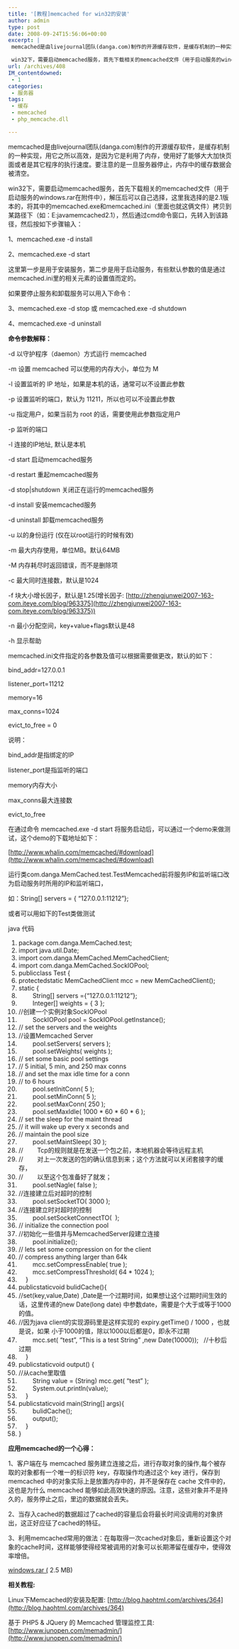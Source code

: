 ```yaml
---
title: '[教程]memcached for win32的安装'
author: admin
type: post
date: 2008-09-24T15:56:06+00:00
excerpt: |
 memcached是由livejournal团队(danga.com)制作的开源缓存软件，是缓存机制的一种实现，用它之所以高效，是因为它是利用了内存，使用好了能够大大加快页面或者是其它程序的执行速度。要注意的是一旦服务器停止，内存中的缓存数据会被清空。

 win32下，需要启动memcached服务，首先下载相关的memcached文件（用于启动服务的windows.rar在附件中），解压后可以自己选择，这里我选择的是2.1版本的，将其中的memcached.exe和memcached.ini（里面也就这俩文件）拷贝到某路径下（如：E:\java\memcached2.1），然后通过cmd命令窗口，先转入到该路径，然后按如下步骤输入：
url: /archives/408
IM_contentdowned:
 - 1
categories:
 - 服务器
tags:
 - 缓存
 - memcached
 - php_memcache.dll

---
```


memcached是由livejournal团队(danga.com)制作的开源缓存软件，是缓存机制的一种实现，用它之所以高效，是因为它是利用了内存，使用好了能够大大加快页面或者是其它程序的执行速度。要注意的是一旦服务器停止，内存中的缓存数据会被清空。


win32下，需要启动memcached服务，首先下载相关的memcached文件（用于启动服务的windows.rar在附件中），解压后可以自己选择，这里我选择的是2.1版本的，将其中的memcached.exe和memcached.ini（里面也就这俩文件）拷贝到某路径下（如：E:javamemcached2.1），然后通过cmd命令窗口，先转入到该路径，然后按如下步骤输入：

1、memcached.exe -d install

2、memcached.exe -d start

这里第一步是用于安装服务，第二步是用于启动服务，有些默认参数的值是通过memcached.ini里的相关元素的设置值而定的。

如果要停止服务和卸载服务可以用入下命令：


3、memcached.exe -d stop 或 memcached.exe -d shutdown

4、memcached.exe -d uninstall

**命令参数解释：**

 -d 以守护程序（daemon）方式运行 memcached


 -m 设置 memcached 可以使用的内存大小，单位为 M


 -l 设置监听的 IP 地址，如果是本机的话，通常可以不设置此参数


 -p 设置监听的端口，默认为 11211，所以也可以不设置此参数


 -u 指定用户，如果当前为 root 的话，需要使用此参数指定用户

 -p 监听的端口

 -l 连接的IP地址, 默认是本机

 -d start 启动memcached服务

 -d restart 重起memcached服务

 -d stop|shutdown 关闭正在运行的memcached服务

 -d install 安装memcached服务

 -d uninstall 卸载memcached服务

 -u 以的身份运行 (仅在以root运行的时候有效)

 -m 最大内存使用，单位MB。默认64MB

 -M 内存耗尽时返回错误，而不是删除项

 -c 最大同时连接数，默认是1024

 -f 块大小增长因子，默认是1.25(增长因子: [http://zhengjunwei2007-163-com.iteye.com/blog/963375](http://zhengjunwei2007-163-com.iteye.com/blog/963375))

 -n 最小分配空间，key+value+flags默认是48

 -h 显示帮助


memcached.ini文件指定的各参数及值可以根据需要做更改，默认的如下：

bind_addr=127.0.0.1

listener_port=11212

memory=16

max_conns=1024

evict_to_free = 0

说明：


bind_addr是指绑定的IP

listener_port是指监听的端口


memory内存大小


max_conns最大连接数


evict_to_free


在通过命令 memcached.exe -d start 将服务启动后，可以通过一个demo来做测试，这个demo的下载地址如下：

[http://www.whalin.com/memcached/#download](http://www.whalin.com/memcached/#download)

运行类com.danga.MemCached.test.TestMemcached前将服务IP和监听端口改为启动服务时所用的IP和监听端口，

如：String[] servers = { “127.0.0.1:11212”};

或者可以用如下的Test类做测试


java 代码


01. package com.danga.MemCached.test;
03. import java.util.Date;
05. import com.danga.MemCached.MemCachedClient;
06. import com.danga.MemCached.SockIOPool;
09. publicclass Test {
10. protectedstatic MemCachedClient mcc = new MemCachedClient();
12. static {
13.         String[] servers ={“127.0.0.1:11212”};
15.         Integer[] weights = { 3 };
17. //创建一个实例对象SockIOPool
18.         SockIOPool pool = SockIOPool.getInstance();
20. // set the servers and the weights
21. //设置Memcached Server
22.         pool.setServers( servers );
23.         pool.setWeights( weights );
25. // set some basic pool settings
26. // 5 initial, 5 min, and 250 max conns
27. // and set the max idle time for a conn
28. // to 6 hours
29.         pool.setInitConn( 5 );
30.         pool.setMinConn( 5 );
31.         pool.setMaxConn( 250 );
32.         pool.setMaxIdle( 1000 * 60 * 60 * 6 );
34. // set the sleep for the maint thread
35. // it will wake up every x seconds and
36. // maintain the pool size
37.         pool.setMaintSleep( 30 );
39. //        Tcp的规则就是在发送一个包之前，本地机器会等待远程主机
40. //        对上一次发送的包的确认信息到来；这个方法就可以关闭套接字的缓存，
41. //        以至这个包准备好了就发；
42.         pool.setNagle( false );
43. //连接建立后对超时的控制
44.         pool.setSocketTO( 3000 );
45. //连接建立时对超时的控制
46.         pool.setSocketConnectTO(  );
48. // initialize the connection pool
49. //初始化一些值并与MemcachedServer段建立连接
50.         pool.initialize();
53. // lets set some compression on for the client
54. // compress anything larger than 64k
55.         mcc.setCompressEnable( true );
56.         mcc.setCompressThreshold( 64 * 1024 );
57.     }
59. publicstaticvoid bulidCache(){
60. //set(key,value,Date) ,Date是一个过期时间，如果想让这个过期时间生效的话，这里传递的new Date(long date) 中参数date，需要是个大于或等于1000的值。
61. //因为java client的实现源码里是这样实现的 expiry.getTime() / 1000 ，也就是说，如果 小于1000的值，除以1000以后都是0，即永不过期
62.         mcc.set( “test”, “This is a test String” ,new Date(10000));   //十秒后过期
64.     }
66. publicstaticvoid output() {
67. //从cache里取值
68.         String value = (String) mcc.get( “test” );
69.         System.out.println(value);
70.     }
72. publicstaticvoid main(String[] args){
73.         bulidCache();
74.         output();
75.     }
77. }

**应用memcached的一个心得：**

1、客户端在与 memcached 服务建立连接之后，进行存取对象的操作,每个被存取的对象都有一个唯一的标识符 key，存取操作均通过这个 key 进行，保存到 memcached 中的对象实际上是放置内存中的，并不是保存在 cache 文件中的，这也是为什么 memcached 能够如此高效快速的原因。注意，这些对象并不是持久的，服务停止之后，里边的数据就会丢失。


2、当存入cached的数据超过了cached的容量后会将最长时间没调用的对象挤出，这正好应征了cached的特征。


3、利用memcached常用的做法：在每取得一次cached对象后，重新设置这个对象的cache时间，这样能够使得经常被调用的对象可以长期滞留在缓存中，使得效率增倍。


[windows.rar (](/wp-content/uploads/2011/10/memcached_for_windows.rar) 2.5 MB)


**相关教程:**

Linux下Memcached的安装及配置: [http://blog.haohtml.com/archives/364](http://blog.haohtml.com/archives/364)

基于 PHP5 & JQuery 的 Memcached 管理监控工具: [http://www.junopen.com/memadmin/](http://www.junopen.com/memadmin/)